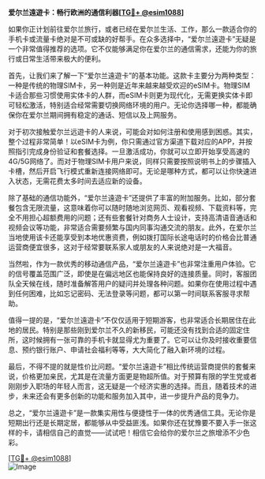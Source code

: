 **爱尔兰遠遊卡：畅行欧洲的通信利器[[TG💪+ @esim1088](https://t.me/s/esim1088)]**

如果你正计划前往爱尔兰旅行，或者已经在爱尔兰生活、工作，那么一款适合你的手机卡或流量卡绝对是不可或缺的好帮手。在众多选择中，“爱尔兰遠遊卡”无疑是一个非常值得推荐的选项。它不仅能够满足你在爱尔兰的通信需求，还能为你的旅行或日常生活带来极大的便利。

首先，让我们来了解一下“爱尔兰遠遊卡”的基本功能。这款卡主要分为两种类型：一种是传统的物理SIM卡，另一种则是近年来越来越受欢迎的eSIM卡。物理SIM卡适合那些习惯使用实体卡的人群，而eSIM卡则更为现代化，无需更换实体卡即可轻松激活，特别适合经常需要切换网络环境的用户。无论你选择哪一种，都能确保你在爱尔兰期间拥有稳定的通话、短信以及上网服务。

对于初次接触爱尔兰远遊卡的人来说，可能会对如何注册和使用感到困惑。其实，整个过程非常简单！以eSIM卡为例，你只需通过官方渠道下载对应的APP，并按照指引完成身份验证和套餐选择。一旦激活成功，你就可以立即开始享受高速的4G/5G网络了。而对于物理SIM卡用户来说，同样只需要按照说明书上的步骤插入卡槽，然后开启飞行模式重新连接网络即可。无论是哪种方式，都可以让你快速进入状态，无需花费太多时间去适应新的设备。

除了基础的通信功能外，“爱尔兰遠遊卡”还提供了丰富的附加服务。比如，部分套餐包含无限流量，这意味着你可以随时随地浏览网页、观看视频、下载资料等，完全不用担心超额费用的问题；还有些套餐针对商务人士设计，支持高清语音通话和视频会议等功能，非常适合需要频繁与国内同事沟通交流的朋友。此外，在爱尔兰当地使用该卡还能享受到本地优惠资费，例如拨打国际长途电话时的价格会比普通运营商便宜很多，这对于经常要联系家人或朋友的人来说绝对是一大福音。

当然啦，作为一款优秀的移动通信产品，“爱尔兰遠遊卡”也非常注重用户体验。它的信号覆盖范围广泛，即使是在偏远地区也能保持良好的连接质量。同时，客服团队全天候在线，随时准备解答用户的疑问并处理各种问题。如果你在使用过程中遇到任何困难，比如忘记密码、无法登录等问题，都可以第一时间联系客服寻求帮助。

值得一提的是，“爱尔兰遠遊卡”不仅仅适用于短期游客，也非常适合长期居住在此地的居民。特别是那些刚到爱尔兰不久的新移民，可能还没有找到合适的固定住所，这时候拥有一张可靠的手机卡就显得尤为重要了。它可以让你及时接收重要信息、预约银行账户、申请社会福利等等，大大简化了融入新环境的过程。

最后，不得不提的就是性价比问题。“爱尔兰遠遊卡”相比传统运营商提供的套餐来说，价格更加亲民，尤其是在流量方面更是物超所值。对于预算有限的学生党或者刚刚步入职场的年轻人而言，这无疑是一个经济实惠的选择。而且，随着技术的进步，未来还会有更多创新的功能和服务加入其中，进一步提升产品的竞争力。

总之，“爱尔兰遠遊卡”是一款集实用性与便捷性于一体的优秀通信工具。无论你是短期出行还是长期定居，都能够从中受益匪浅。如果你还在犹豫要不要入手一张这样的卡，请相信自己的直觉——试试吧！相信它会给你的爱尔兰之旅增添不少色彩。

[[TG💪+ @esim1088](https://t.me/s/esim1088)]  
![Image](https://i.postimg.cc/4NQfJmqS/Snipaste-2025-05-13-00-14-12.png)